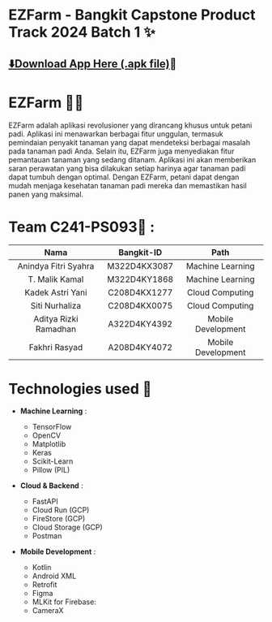 # EZFarm - Bangkit Capstone Product Track 2024 Batch 1 ✨



## [⬇️Download App Here (.apk file)](https://drive.google.com/uc?export=download&id=12vIYYPRpQ1UNQtigWa3XzQKEMZUDb35J)📲

# EZFarm 🌾📱
EZFarm adalah aplikasi revolusioner yang dirancang khusus untuk petani padi. Aplikasi ini menawarkan berbagai fitur unggulan, termasuk pemindaian penyakit tanaman yang dapat mendeteksi berbagai masalah pada tanaman padi Anda. Selain itu, EZFarm juga menyediakan fitur pemantauan tanaman yang sedang ditanam. Aplikasi ini akan memberikan saran perawatan yang bisa dilakukan setiap harinya agar tanaman padi dapat tumbuh dengan optimal. Dengan EZFarm, petani dapat dengan mudah menjaga kesehatan tanaman padi mereka dan memastikan hasil panen yang maksimal.

# Team C241-PS093🤝 :
|          Nama         | Bangkit-ID |       Path       |
|:---------------------:|:----------:|:----------------:|
|  Anindya Fitri Syahra  |  M322D4KX3087  | Machine Learning |
|  T. Malik Kamal  |  M322D4KY1868  | Machine Learning |
|   Kadek Astri Yani    |  C208D4KX1277  |  Cloud Computing |
|  Siti Nurhaliza  |  C208D4KX0075  |  Cloud Computing |
|    Aditya Rizki Ramadhan      |  A322D4KY4392  |      Mobile Development     |
|    Fakhri Rasyad      |  A208D4KY4072  |      Mobile Development     |


# Technologies used 🔧

- **Machine Learning** :
    * TensorFlow
    * OpenCV
    * Matplotlib
    * Keras
    * Scikit-Learn
    * Pillow (PIL)

- **Cloud & Backend** :
    * FastAPI
    * Cloud Run (GCP)
    * FireStore (GCP)
    * Cloud Storage (GCP)
    * Postman

- **Mobile Development** :
    * Kotlin
    * Android XML
    * Retrofit
    * Figma
    * MLKit for Firebase:
    * CameraX
